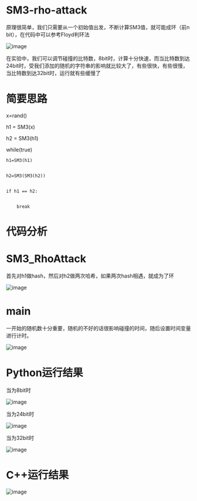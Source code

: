 # SM3-rho-attack
原理很简单，我们只需要从一个初始值出发，不断计算SM3值，就可能成环（前n bit），在代码中可以参考Floyd判环法


![image](https://user-images.githubusercontent.com/75195549/180798636-473eb919-4214-4648-b23f-630955c4fc2f.png)




在实验中，我们可以调节碰撞的比特数，8bit时，计算十分快速，而当比特数到达24bit时，受我们添加的随机的字符串的影响就比较大了，有些很快，有些很慢，当比特数到达32bit时，运行就有些缓慢了

# 简要思路
x=rand()


h1 = SM3(x)


h2 = SM3(h1)


while(true)


    h1=SM3(h1)
    
    
    h2=SM3(SM3(h2))
    
    
    if h1 == h2:
    
    
        break
        
      
# 代码分析
# SM3_RhoAttack
首先对h1做hash，然后对h2做两次哈希，如果两次hash相遇，就成为了环


![image](https://user-images.githubusercontent.com/75195549/181446080-18c42e16-df16-461c-b09a-7054c303a58e.png)


# main
一开始的随机数十分重要，随机的不好的话很影响碰撞的时间，随后设置时间变量进行计时。

        
        
![image](https://user-images.githubusercontent.com/75195549/181446458-1cbe6926-3dbc-4db5-8a38-b7a93a80ef38.png)



        
        
# Python运行结果

当为8bit时


![image](https://user-images.githubusercontent.com/75195549/179913684-1daf638a-d713-4787-99d7-1a0ead4e6456.png)


当为24bit时


![image](https://user-images.githubusercontent.com/75195549/179913755-3a8ddf84-9df3-4a85-bcc6-d042b369cab4.png)




当为32bit时



![image](https://user-images.githubusercontent.com/75195549/179913847-d0e58925-c4b9-428d-adef-28dc7f8482b2.png)




# C++运行结果

![image](https://user-images.githubusercontent.com/75195549/180800968-10396aca-6bf7-4593-ad79-4d2d214c9e7b.png)



